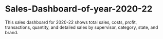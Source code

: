 # Sales-Dashboard-of-year-2020-22
This sales dashboard for 2020-22 shows total sales, costs, profit, transactions, quantity, and detailed sales by supervisor, category, state, and brand.
